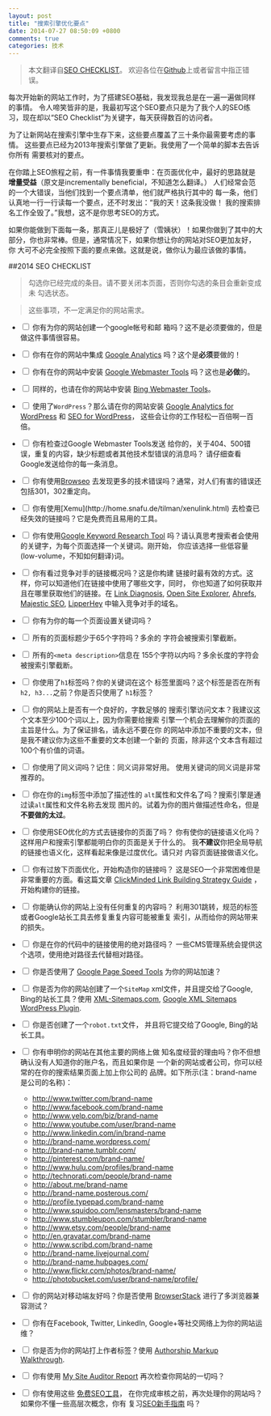 ```yaml
---
layout: post
title: "搜索引擎优化要点"
date: 2014-07-27 08:50:09 +0800
comments: true
categories: 技术
---
```

> 本文翻译自[SEO CHECKLIST](http://www.clickminded.com/seo-checklist/)。
> 欢迎各位在[Github](https://github.com/zgs225/SEO-CHECKLIST.git)上或者留言中指正错误。

每次开始新的网站工作时，为了搭建SEO基础，我发现我总是在一遍一遍做同样的事情。
令人啼笑皆非的是，我最初写这个SEO要点只是为了我个人的SEO练习，现在却以“SEO
 Checklist”为关键字，每天获得数百的访问者。

为了让新网站在搜索引擎中生存下来，这些要点覆盖了三十条你最需要考虑的事情。
这些要点已经为2013年搜索引擎做了更新。我使用了一个简单的脚本去告诉你所有
需要核对的要点。

在你踏上SEO旅程之前，有一件事情我要重申：在页面优化中，最好的思路就是
**增量受益**（原文是incrementally beneficial，不知道怎么翻译。）
人们经常会范的一个大错误，当他们找到一个要点清单，他们就严格执行其中的
每一条，他们认真地一行一行读每一个要点，还不时发出：“我的天！这条我没做！
我的搜索排名工作全毁了。”我想，这不是你思考SEO的方式。

如果你能做到下面每一条，那真正儿是极好了（雪姨状）！如果你做到了其中的大
部分，你也非常棒。但是，通常情况下，如果你想让你的网站对SEO更加友好，你
大可不必完全按照下面的要点来做。这就是说，做你认为最应该做的事情。

##2014 SEO CHECKLIST

> 勾选你已经完成的条目。请不要关闭本页面，否则你勾选的条目会重新变成未
> 勾选状态。

> 这些事项，不一定满足你的网站需求。

+ <input type="checkbox"> 你有为你的网站创建一个google帐号和邮
  箱吗？这不是必须要做的，但是做这件事情很容易。

+ <input type="checkbox"> 你有在你的网站中集成
  [Google Analytics](http://www.google.com/analytics/)
  吗？这个是**必须**要做的！

+ <input type="checkbox"> 你有在你的网站中安装
  [Google Webmaster Tools](http://www.google.com/webmasters/)
  吗？这也是**必做**的。

+ <input type="checkbox"> 同样的，也请在你的网站中安装
  [Bing Webmaster Tools](http://www.bing.com/toolbox/webmaster/)。

+ <input type="checkbox"> 使用了`WordPress`？那么请在你的网站安装
  [Google Analytics for WordPress](http://yoast.com/wordpress/google-analytics/)
  和
  [SEO for WordPress](http://yoast.com/wordpress/seo/)，
  这些会让你的工作轻松一百倍啊一百倍。

+ <input type="checkbox"> 你有检查过Google Webmaster Tools发送
  给你的，关于404、500错误，重复的内容，缺少标题或者其他技术型错误的消息吗？
  请仔细查看Google发送给你的每一条消息。

+ <input type="checkbox"> 你有使用[Browseo](http://www.browseo.net/)
  去发现更多的技术错误吗？通常，对人们有害的错误还包括301，302重定向。

+ <input type="checkbox">
  你有使用[Xemu](http://home.snafu.de/tilman/xenulink.html)
  去检查已经失效的链接吗？它是免费而且易用的工具。

+ <input type="checkbox"> 你有使用[Google Keyword Research
  Tool](https://adwords.google.com/KeywordPlanner)
  吗？请认真思考搜索者会使用的关键字，为每个页面选择一个关键词。刚开始，
  你应该选择一些低容量(low-volume，不知如何翻译)词。

+ <input type="checkbox"> 你有看过竞争对手的链接概况吗？这是你构建
  链接时最有效的方式。这样，你可以知道他们在链接中使用了哪些文字，同时，
  你也知道了如何获取并且在哪里获取他们的链接。在
  [Link Diagnosis](http://www.linkdiagnosis.com),
  [Open Site Explorer](http://www.opensiteexplorer.org/),
  [Ahrefs](http://ahrefs.com/),
  [Majestic SEO](http://www.majesticseo.com/),
  [LipperHey](http://links.lipperhey.com/)
  中输入竞争对手的域名。

+ <input type="checkbox"> 你有为你的每一个页面设置关键词吗？

+ <input type="checkbox"> 所有的页面标题少于65个字符吗？多余的
  字符会被搜索引擎截断。

+ <input type="checkbox"> 所有的`<meta description>`信息在
  155个字符以内吗？多余长度的字符会被搜索引擎截断。

+ <input type="checkbox"> 你使用了`h1`标签吗？你的关键词在这个
  标签里面吗？这个标签是否在所有`h2, h3...`之前？你是否只使用了
  `h1`标签？

+ <input type="checkbox"> 你的网站上是否有一个良好的，字数足够的
  搜索引擎访问文本？我建议这个文本至少100个词以上，因为你需要给搜索
  引擎一个机会去理解你的页面的主旨是什么。为了保证排名，请永远不要在你
  的网站中添加不重要的文本，但是我不建议你为这些不重要的文本创建一个新的
  页面，除非这个文本含有超过100个有价值的词语。

+ <input type="checkbox"> 你使用了同义词吗？记住：同义词非常好用。
  使用关键词的同义词是非常推荐的。

+ <input type="checkbox"> 你在你的`img`标签中添加了描述性的
  `alt`属性和文件名了吗？搜索引擎是通过读`alt`属性和文件名称去发现
  图片的。试着为你的图片做描述性命名，但是**不要做的太过**。

+ <input type="checkbox"> 你使用SEO优化的方式去链接你的页面了吗？
  你有使你的链接语义化吗？这样用户和搜索引擎都能明白你的页面是关于什么的。
  我**不建议**你把全局导航的链接也语义化，这样看起来像是过度优化。请只对
  内容页面链接做语义化。

+ <input type="checkbox"> 你有过放下页面优化，开始构造你的链接吗？
  这是SEO一个非常困难但是非常重要的方面。看这篇文章
  [ClickMinded Link Building Strategy
Guide](http://www.clickminded.com/link-building-101-handbook/)
  ，开始构建你的链接。

+ <input type="checkbox"> 你能确认你的网站上没有任何重复的内容吗？
  利用301跳转，规范的标签或者Google站长工具去修复重复内容可能被重复
  索引，从而给你的网站带来的损失。

+ <input type="checkbox"> 你是在你的代码中的链接使用的绝对路径吗？
  一些CMS管理系统会提供这个选项，使用绝对路径去代替相对路径。

+ <input type="checkbox"> 你是否使用了
  [Google Page Speed Tools](https://developers.google.com/speed/pagespeed/)
  为你的网站加速？

+ <input type="checkbox"> 你是否为你的网站创建了一个`SiteMap`
  xml文件，并且提交给了Google, Bing的站长工具？使用
  [XML-Sitemaps.com](http://www.xml-sitemaps.com/),
  [ Google XML Sitemaps WordPress
Plugin](http://wordpress.org/extend/plugins/google-sitemap-generator/).

+ <input type="checkbox"> 你是否创建了一个`robot.txt`文件，
  并且将它提交给了Google, Bing的站长工具。

+ <input type="checkbox"> 你有申明你的网站在其他主要的网络上做
  知名度经营的理由吗？你不但想确认没有人知道你的账户名，而且如果你是
  一个新的网站或者公司，你可以经常的在你的搜索结果页面上加上你公司的
  品牌。如下所示(注：brand-name是公司的名称)：

    + http://www.twitter.com/brand-name
    + http://www.facebook.com/brand-name
    + http://www.yelp.com/biz/brand-name
    + http://www.youtube.com/user/brand-name
    + http://www.linkedin.com/in/brand-name
    + http://brand-name.wordpress.com/
    + http://brand-name.tumblr.com/
    + http://pinterest.com/brand-name/
    + http://www.hulu.com/profiles/brand-name
    + http://technorati.com/people/brand-name
    + http://about.me/brand-name
    + http://brand-name.posterous.com/
    + http://profile.typepad.com/brand-name
    + http://www.squidoo.com/lensmasters/brand-name
    + http://www.stumbleupon.com/stumbler/brand-name
    + http://www.etsy.com/people/brand-name
    + http://en.gravatar.com/brand-name
    + http://www.scribd.com/brand-name
    + http://brand-name.livejournal.com/
    + http://brand-name.hubpages.com/
    + http://www.flickr.com/photos/brand-name/
    + http://photobucket.com/user/brand-name/profile/   



+ <input type="checkbox"> 你的网站对移动端友好吗？你是否使用
  [BrowserStack](http://www.browserstack.com/)
  进行了多浏览器兼容测试？

+ <input type="checkbox"> 你有在Facebook, Twitter, LinkedIn,
  Google+等社交网络上为你的网站运维？

+ <input type="checkbox"> 你是否为你的网站打上作者标签？使用
  [Authorship Markup
Walkthrough](http://www.clickminded.com/get-on-google-plus-why-authorship-markup-now-matters/).

+ <input type="checkbox"> 你有使用
  [My Site Auditor Report](http://mysiteauditor.com/)
  再次检查你网站的一切吗？

+ <input type="checkbox"> 你有使用这些
  [免费SEO工具](http://www.clickminded.com/free-seo-tools/)，
  在你完成审核之前，再次处理你的网站吗？如果你不懂一些高层次概念，你有
  复习[SEO新手指南](http://www.clickminded.com/seo-101-handbook/)
  吗？
